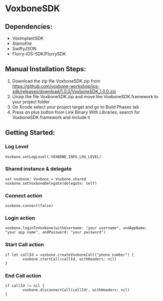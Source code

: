 # VoxboneSDK

## Dependencies:

* VoxImplantSDK
* Alamofire
* SwiftyJSON
* Flurry-iOS-SDK/FlurrySDK

## Manual Installation Steps:

1. Download the zip file VoxboneSDK.zip from https://github.com/voxbone-workshop/ios-sdk/releases/download/1.0.0/VoxboneSDK_1.0.0.zip
2. Unzip the file VoxboneSDK.zip and move the VoxboneSDK.framework to your project folder
3. On Xcode select your project target and go to Build Phases tab
4. Press on plus button from Link Binary With Libraries, search for VoxboneSDK.framework and include it

## Getting Started:

### Log Level
```
Voxbone.setLogLevel(.VOXBONE_INFO_LOG_LEVEL)
```

### Shared instance & delegate
```
var voxbone: Voxbone = Voxbone.shared
voxbone.setVoxboneDelegate(delegate: self)
```

### Connect action
```
voxbone.connect(false)
```

### Login action
```
voxbone.loginToVoxbone(withUsername: "your username", andAppName: "your app name", andPassword: "your password")
```

### Start Call action
```
if let callId = voxbone.createVoxboneCall("phone number") {
        voxbone.startCall(callId, withHeaders: nil)
}
```

### End Call action
```
if callId != nil {
        voxbone.disconnectCall(callId!, withHeaders: nil)
}
```
